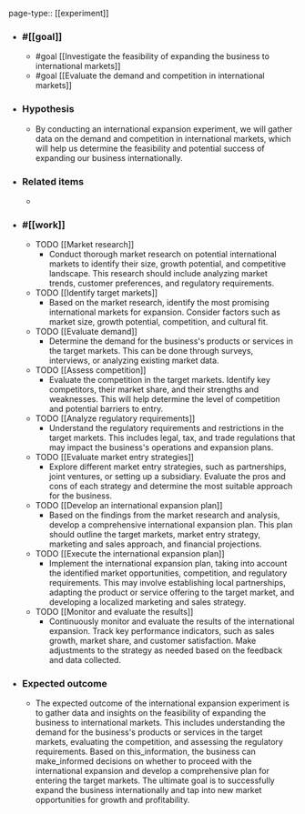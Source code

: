 page-type:: [[experiment]]



  - ### #[[goal]]
    - #goal [[Investigate the feasibility of expanding the business to international markets]]
    - #goal [[Evaluate the demand and competition in international markets]]
  - ### Hypothesis
    - By conducting an international expansion experiment, we will gather data on the demand and competition in international markets, which will help us determine the feasibility and potential success of expanding our business internationally.
  - ### Related items
    - 
  - ### #[[work]]
    - TODO [[Market research]]
      - Conduct thorough market research on potential international markets to identify their size, growth potential, and competitive landscape. This research should include analyzing market trends, customer preferences, and regulatory requirements.
    - TODO [[Identify target markets]]
      - Based on the market research, identify the most promising international markets for expansion. Consider factors such as market size, growth potential, competition, and cultural fit.
    - TODO [[Evaluate demand]]
      - Determine the demand for the business's products or services in the target markets. This can be done through surveys, interviews, or analyzing existing market data.
    - TODO [[Assess competition]]
      - Evaluate the competition in the target markets. Identify key competitors, their market share, and their strengths and weaknesses. This will help determine the level of competition and potential barriers to entry.
    - TODO [[Analyze regulatory requirements]]
      - Understand the regulatory requirements and restrictions in the target markets. This includes legal, tax, and trade regulations that may impact the business's operations and expansion plans.
    - TODO [[Evaluate market entry strategies]]
      - Explore different market entry strategies, such as partnerships, joint ventures, or setting up a subsidiary. Evaluate the pros and cons of each strategy and determine the most suitable approach for the business.
    - TODO [[Develop an international expansion plan]]
      - Based on the findings from the market research and analysis, develop a comprehensive international expansion plan. This plan should outline the target markets, market entry strategy, marketing and sales approach, and financial projections.
    - TODO [[Execute the international expansion plan]]
      - Implement the international expansion plan, taking into account the identified market opportunities, competition, and regulatory requirements. This may involve establishing local partnerships, adapting the product or service offering to the target market, and developing a localized marketing and sales strategy.
    - TODO [[Monitor and evaluate the results]]
      - Continuously monitor and evaluate the results of the international expansion. Track key performance indicators, such as sales growth, market share, and customer satisfaction. Make adjustments to the strategy as needed based on the feedback and data collected.
  - ### Expected outcome
    - The expected outcome of the international expansion experiment is to gather data and insights on the feasibility of expanding the business to international markets. This includes understanding the demand for the business's products or services in the target markets, evaluating the competition, and assessing the regulatory requirements. Based on this_information, the business can make_informed decisions on whether to proceed with the international expansion and develop a comprehensive plan for entering the target markets. The ultimate goal is to successfully expand the business internationally and tap into new market opportunities for growth and profitability.
